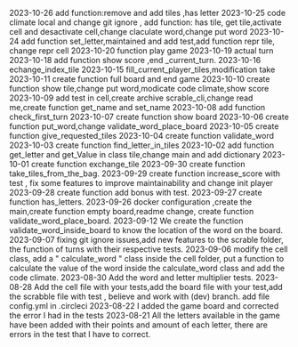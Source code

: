 2023-10-26
add function:remove and add tiles ,has letter
2023-10-25
code climate local and change git ignore , add function: has tile, get tile,activate cell and desactivate cell,change claculate word,change put word 
2023-10-24
add function set_letter,maintained and add test,add function repr  tile, change repr cell
2023-10-20
function play game
2023-10-19
actual turn
2023-10-18
add function show score ,end _current_turn.
2023-10-16
echange_index_tile
2023-10-15
fill_current_player_tiles,modification take 
2023-10-11
create function full board and end game
2023-10-10
create function show tile,change put word,modicate code climate,show score
2023-10-09
add test in cell,create archive scrable_cli,change read me,create function get_name and set_name
2023-10-08
add function check_first_turn
2023-10-07
create function show board
2023-10-06
create function put_word,change validate_word_place_board
2023-10-05
create function give_requested_tiles
2023-10-04
create function validate_word
2023-10-03
create function find_letter_in_tiles
2023-10-02
add function get_letter and get_Value in class tile,change main and add dictionary
2023-10-01
create function exchange_tile 
2023-09-30
create function take_tiles_from_the_bag.
2023-09-29
create function increase_score with test , fix some features to improve maintainability and change init player
2023-09-28
create function add bonus with test.
2023-09-27
create function has_letters.
2023-09-26
docker configuration ,create the main,create function empty board,readme change, create function validate_word_place_board.
2023-09-12
We create the function validate_word_inside_board to know the location of the word on the board.
2023-09-07
fixing git ignore issues,add new features to the scrable folder, the function of turns with their respective tests.
2023-09-06
modify the cell class, add a " calculate_word " class inside the cell folder, put a function to calculate the value of the word inside the calculate_word class and add the code climate.
2023-08-30
Add the word and letter multiplier tests.
2023-08-28
Add the cell file with your tests,add the board file with your test,add the scrabble file with test , believe and work with (dev) branch.
add file config.yml in .circleci
2023-08-22
I added the game board and corrected the error I had in the tests
2023-08-21
All the letters available in the game have been added with their points and amount of each letter, there are errors in the test that I have to correct.





